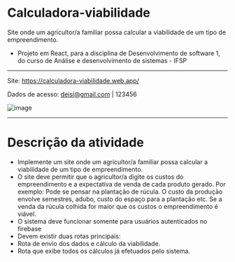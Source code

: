 # Calculadora-viabilidade
Site onde um agricultor/a familiar possa calcular a viabilidade de um tipo de empreendimento.
- Projeto em React, para a disciplina de Desenvolvimento de software 1, do curso de Análise e desenvolvimento de sistemas - IFSP
---
Site: https://calculadora-viabilidade.web.app/

Dados de acesso: deisi@gmail.com | 123456

![image](https://github.com/Deisilani/Calculadora-viabilidade/assets/53665910/2c9322d4-c105-42aa-8156-43e4dbe9fea9)


---
# Descrição da atividade
- Implemente um site onde um agricultor/a familiar possa calcular a viabilidade de um tipo de empreendimento.
- O site deve permitir que o agricultor/a digite os custos do empreendimento e a expectativa de venda de cada produto gerado. Por exemplo: Pode se pensar na plantação de rúcula.
  O custo da produção envolve semestres, adubo, custo do espaço para a plantação etc. Se a venda da rúcula colhida for maior que os custos o empreendimento é viável.
- O sistema deve funcionar somente para usuários autenticados no firebase
- Devem existir duas rotas principais:
- Rota de envio dos dados e cálculo da viabilidade.
- Rota que exibe todos os cálculos já efetuados pelo sistema.

